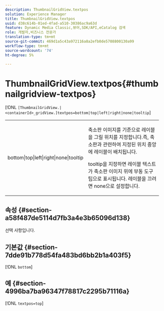 ```yaml
---
description: ThumbnailGridView.textpos
solution: Experience Manager
title: ThumbnailGridView.textpos
uuid: d38c614b-01ed-4fad-a510-30386ac9a63d
feature: Dynamic Media Classic,뷰어,SDK/API,eCatalog 검색
role: 개발자,비즈니스 전문가
translation-type: tm+mt
source-git-commit: 469d1a5c43a972116a8a2efb0de5708800130a99
workflow-type: tm+mt
source-wordcount: '74'
ht-degree: 5%

---
```



# ThumbnailGridView.textpos{#thumbnailgridview-textpos}

[!DNL `[ThumbnailGridView.|<containerId>_gridView.]textpos=bottom|top|left|right|none|tooltip`]

<table id="table_1BEBE260769B4A0C9E9F5016D2FA68A0"> 
 <tbody> 
  <tr> 
   <td> <p> <span class="codeph"> bottom|top|left|right|none|tooltip</span> </p> </td> 
   <td> <p> 축소판 이미지를 기준으로 레이블을 그릴 위치를 지정합니다.즉, 축소판과 관련하여 지정된 위치 중앙에 레이블이 배치됩니다. </p> <p><span class="codeph"> tooltip</span>을 지정하면 레이블 텍스트가 축소판 이미지 위에 부동 도구 팁으로 표시됩니다. 레이블을 끄려면 <span class="codeph"> none</span>으로 설정합니다. </p> </td> 
  </tr> 
 </tbody> 
</table>

## 속성 {#section-a58f487de5114d7fb3a4e3b65096d138}

선택 사항입니다.

## 기본값 {#section-7dde91b778d54fa483bd6bb2b1a403f5}

[!DNL `bottom`]

## 예 {#section-4996ba7ba96347f78817c2295b71116a}

[!DNL `textpos=top`]
